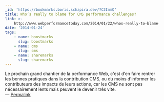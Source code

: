 ```yaml
---
_id: 'https://bookmarks.boris.schapira.dev/?C2ImmQ'
title: Who’s really to blame for CMS performance challenges?
link: >-
    http://www.webperformancetoday.com/2014/01/22/whos-really-to-blame-for-cms-performance-challenges/
date: '2014-01-24'
tags:
    - name: boostmarks
      slug: boostmarks
    - name: cms
      slug: cms
    - name: sharemarks
      slug: sharemarks
---
```


Le prochain grand chantier de la performance Web, c'est d'en faire rentrer les
bonnes pratiques dans la contribution CMS, ou du moins d'informer les
contributeurs des impacts de leurs actions, car les CMS ne sont pas
nécessairement lents mais peuvent le devenir très vite. <br>&#8212;
<a href="https://bookmarks.boris.schapira.dev/?C2ImmQ" title="Permalink">Permalink</a>
